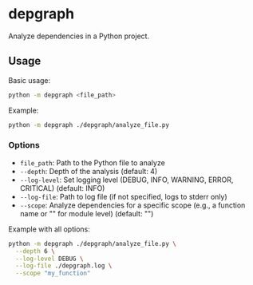 # depgraph

Analyze dependencies in a Python project.

## Usage

Basic usage:
```bash
python -m depgraph <file_path>
```

Example:
```bash
python -m depgraph ./depgraph/analyze_file.py
```

### Options

- `file_path`: Path to the Python file to analyze
- `--depth`: Depth of the analysis (default: 4)
- `--log-level`: Set logging level (DEBUG, INFO, WARNING, ERROR, CRITICAL) (default: INFO)
- `--log-file`: Path to log file (if not specified, logs to stderr only)
- `--scope`: Analyze dependencies for a specific scope (e.g., a function name or "<module>" for module level) (default: "<module>")

Example with all options:
```bash
python -m depgraph ./depgraph/analyze_file.py \
  --depth 6 \
  --log-level DEBUG \
  --log-file ./depgraph.log \
  --scope "my_function"
```
